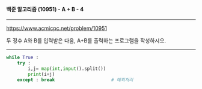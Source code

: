 #### 백준 알고리즘 (10951) - A + B - 4

---

https://www.acmicpc.net/problem/10951

두 정수 A와 B를 입력받은 다음, A+B를 출력하는 프로그램을 작성하시오.

---

```python
while True :                           
    try :                                
        i,j= map(int,input().split())
        print(i+j)
    except : break                     # 예외처리
```

